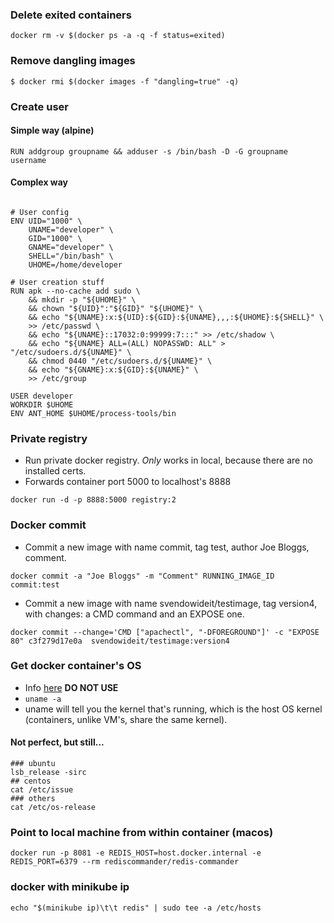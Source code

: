 ### Delete exited containers
```
docker rm -v $(docker ps -a -q -f status=exited)
```

### Remove dangling images
```
$ docker rmi $(docker images -f "dangling=true" -q)
```

### Create user
#### Simple way (alpine)
```
RUN addgroup groupname && adduser -s /bin/bash -D -G groupname username

```
#### Complex way
```

# User config
ENV UID="1000" \
    UNAME="developer" \
    GID="1000" \
    GNAME="developer" \
    SHELL="/bin/bash" \
    UHOME=/home/developer

# User creation stuff
RUN apk --no-cache add sudo \
    && mkdir -p "${UHOME}" \
    && chown "${UID}":"${GID}" "${UHOME}" \
    && echo "${UNAME}:x:${UID}:${GID}:${UNAME},,,:${UHOME}:${SHELL}" \
    >> /etc/passwd \
    && echo "${UNAME}::17032:0:99999:7:::" >> /etc/shadow \
    && echo "${UNAME} ALL=(ALL) NOPASSWD: ALL" > "/etc/sudoers.d/${UNAME}" \
    && chmod 0440 "/etc/sudoers.d/${UNAME}" \
    && echo "${GNAME}:x:${GID}:${UNAME}" \
    >> /etc/group

USER developer
WORKDIR $UHOME
ENV ANT_HOME $UHOME/process-tools/bin
```

### Private registry
* Run private docker registry. *Only* works in local, because there are no installed certs.
* Forwards container port 5000 to localhost's 8888
```
docker run -d -p 8888:5000 registry:2
```

### Docker commit
* Commit a new image with name commit, tag test, author Joe Bloggs, comment.
```
docker commit -a "Joe Bloggs" -m "Comment" RUNNING_IMAGE_ID commit:test
```
* Commit a new image with name svendowideit/testimage, tag version4, with changes: a CMD command and an EXPOSE one.
```
docker commit --change='CMD ["apachectl", "-DFOREGROUND"]' -c "EXPOSE 80" c3f279d17e0a  svendowideit/testimage:version4
```

### Get docker container's OS
* Info [here](https://serverfault.com/questions/805389/)
**DO NOT USE**
* `uname -a`
* uname will tell you the kernel that's running, which is the host OS kernel (containers, unlike VM's, share the same kernel).

#### Not perfect, but still...

```
### ubuntu
lsb_release -sirc
## centos
cat /etc/issue
### others
cat /etc/os-release
```
### Point to local machine from within container (macos)
```
docker run -p 8081 -e REDIS_HOST=host.docker.internal -e REDIS_PORT=6379 --rm rediscommander/redis-commander
```

### docker with minikube ip
```
echo "$(minikube ip)\t\t redis" | sudo tee -a /etc/hosts
```
